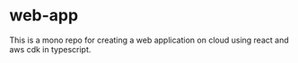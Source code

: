 # web-app
This is a mono repo for creating a web application on cloud using react and aws cdk in typescript.